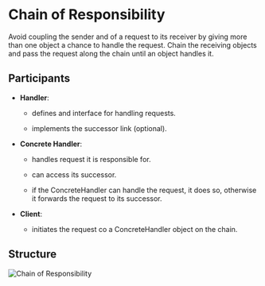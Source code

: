 # Chain of Responsibility

Avoid coupling the sender and of a request to its receiver by giving more than one object a chance to handle the request. Chain the receiving objects and pass the request along the chain until an object handles it.

## Participants

* __Handler__:

  * defines and interface for handling requests.
  
  * implements the successor link (optional).
  
* __Concrete Handler__:

  * handles request it is responsible for.
  
  * can access its successor.
  
  * if the ConcreteHandler can handle the request, it does so, otherwise it forwards the request to its successor.
  
* __Client__:

  * initiates the request co a ConcreteHandler object on the chain.

## Structure

![Chain of Responsibility](https://raw.githubusercontent.com/DocBrown85/design_patterns/master/images/chain_of_responsibility.png)
